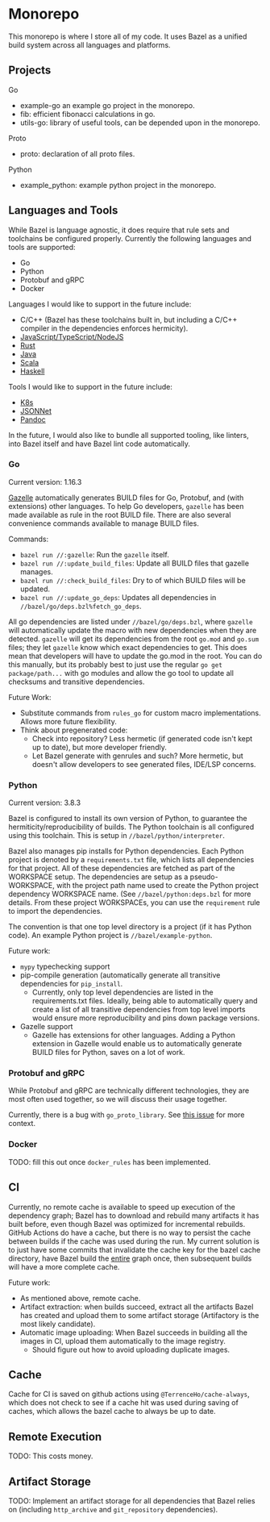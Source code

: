 # Monorepo

This monorepo is where I store all of my code. It uses Bazel as a unified build
system across all languages and platforms.

## Projects

Go

- example-go an example go project in the monorepo.
- fib: efficient fibonacci calculations in go.
- utils-go: library of useful tools, can be depended upon in the monorepo.

Proto

- proto: declaration of all proto files.

Python

- example_python: example python project in the monorepo.

## Languages and Tools

While Bazel is language agnostic, it does require that rule sets and toolchains
be configured properly. Currently the following languages and tools are
supported:

- Go
- Python
- Protobuf and gRPC
- Docker

Languages I would like to support in the future include:
- C/C++ (Bazel has these toolchains built in, but including a C/C++ compiler in
  the dependencies enforces hermicity).
- [JavaScript/TypeScript/NodeJS](https://github.com/bazelbuild/rules_nodejs)
- [Rust](https://github.com/bazelbuild/rules_rust)
- [Java](https://github.com/bazelbuild/rules_java)
- [Scala](https://github.com/bazelbuild/rules_scala)
- [Haskell](https://github.com/tweag/rules_haskell)

Tools I would like to support in the future include:
- [K8s](https://github.com/bazelbuild/rules_k8s)
- [JSONNet](https://github.com/bazelbuild/rules_jsonnet)
- [Pandoc](https://github.com/ProdriveTechnologies/bazel-pandoc)

In the future, I would also like to bundle all supported tooling, like linters,
into Bazel itself and have Bazel lint code automatically.

### Go

Current version: 1.16.3

[Gazelle](https://github.com/bazelbuild/bazel-gazelle) automatically generates
BUILD files for Go, Protobuf, and (with extensions) other languages. To help Go
developers, `gazelle` has been made available as rule in the root BUILD file.
There are also several convenience commands available to manage BUILD files.

Commands:
- `bazel run //:gazelle`: Run the `gazelle` itself.
- `bazel run //:update_build_files`: Update all BUILD files that gazelle
  manages.
- `bazel run //:check_build_files`: Dry to of which BUILD files will be updated.
- `bazel run //:update_go_deps`: Updates all dependencies in
  `//bazel/go/deps.bzl%fetch_go_deps`.
  
All go dependencies are listed under `//bazel/go/deps.bzl`, where `gazelle` will
automatically update the macro with new dependencies when they are detected.
`gazelle` will get its dependencies from the root `go.mod` and `go.sum` files;
they let `gazelle` know which exact dependencies to get. This does mean that
developers will have to update the go.mod in the root. You can do this manually,
but its probably best to just use the regular `go get package/path...` with go
modules and allow the go tool to update all checksums and transitive
dependencies.

Future Work:
- Substitute commands from `rules_go` for custom macro implementations. Allows
  more future flexibility.
- Think about pregenerated code:
    - Check into repository? Less hermetic (if generated code isn't kept up to
      date), but more developer friendly.
    - Let Bazel generate with genrules and such? More hermetic, but doesn't
      allow developers to see generated files, IDE/LSP concerns.

### Python

Current version: 3.8.3

Bazel is configured to install its own version of Python, to guarantee the
hermiticity/reproducibility of builds. The Python toolchain is all configured
using this toolchain. This is setup in
`//bazel/python/interpreter`. 

Bazel also manages pip installs for Python dependencies. Each Python project is
denoted by a `requirements.txt` file, which lists all dependencies for that
project. All of these dependencies are fetched as part of the WORKSPACE setup.
The dependencies are setup as a pseudo-WORKSPACE, with the project path name
used to create the Python project dependency WORKSPACE name. (See
`//bazel/python:deps.bzl` for more details. From these project WORKSPACEs, you
can use the `requirement` rule to import the dependencies.

The convention is that one top level directory is a project (if it has Python
code). An example Python project is `//bazel/example-python`.

Future work:
- `mypy` typechecking support
- pip-compile generation (automatically generate all transitive dependencies for
  `pip_install`.
    - Currently, only top level dependencies are listed in the requirements.txt
      files. Ideally, being able to automatically query and create a list of all
      transitive dependencies from top level imports would ensure more
      reproducibility and pins down package versions.
- Gazelle support
    - Gazelle has extensions for other languages. Adding a Python extension in
      Gazelle would enable us to automatically generate BUILD files for
      Python, saves on a lot of work.

### Protobuf and gRPC

While Protobuf and gRPC are technically different technologies, they are most
often used together, so we will discuss their usage together.

Currently, there is a bug with `go_proto_library`. See
[this issue](https://github.com/TerrenceHo/monorepo/issues/11) for more context.

### Docker

TODO: fill this out once `docker_rules` has been implemented.

## CI

Currently, no remote cache is available to speed up execution of the dependency
graph; Bazel has to download and rebuild many artifacts it has built before,
even though Bazel was optimized for incremental rebuilds. GitHub Actions do have
a cache, but there is no way to persist the cache between builds if the cache
was used during the run. My current solution is to just have some commits that
invalidate the cache key for the bazel cache directory, have Bazel build the
[entire](entire) graph once, then subsequent builds will have a more complete cache.

Future work:
- As mentioned above, remote cache.
- Artifact extraction: when builds succeed, extract all the artifacts Bazel has
  created and upload them to some artifact storage (Artifactory is the most
  likely candidate).
- Automatic image uploading: When Bazel succeeds in building all the images in
  CI, upload them automatically to the image registry.
    - Should figure out how to avoid uploading duplicate images.

## Cache

Cache for CI is saved on github actions using `@TerrenceHo/cache-always`, which
does not check to see if a cache hit was used during saving of caches, which
allows the bazel cache to always be up to date.

## Remote Execution

TODO: This costs money.

## Artifact Storage

TODO: Implement an artifact storage for all dependencies that Bazel relies
on (including `http_archive` and `git_repository` dependencies).
